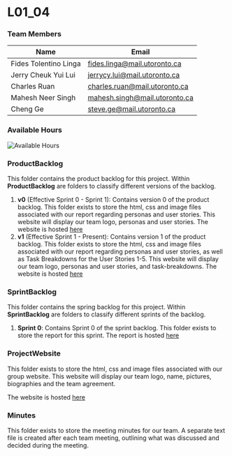 # L01_04

### Team Members

| Name                  | Email                         |
| --------------------- | ----------------------------- |
| Fides Tolentino Linga | fides.linga@mail.utoronto.ca  |
| Jerry Cheuk Yui Lui   | jerrycy.lui@mail.utoronto.ca  |
| Charles Ruan          | charles.ruan@mail.utoronto.ca |
| Mahesh Neer Singh     | mahesh.singh@mail.utoronto.ca |
| Cheng Ge              | steve.ge@mail.utoronto.ca     |

### Available Hours

![Available Hours](https://github.com/CSCC01F17/L01_04/blob/master/AvailableHours.png)

### ProductBacklog

This folder contains the product backlog for this project.
Within **ProductBacklog** are folders to classify different versions of the backlog.
1) **v0** (Effective Sprint 0 - Sprint 1):
Contains version 0 of the product backlog. This folder exists to store the html, css and image files associated with our report regarding personas and user stories. This website will display our team logo, personas and user stories.
The website is hosted [here](http://fideslinga.com/cscc01/productbacklog/v0/)
1) **v1** (Effective Sprint 1 - Present):
Contains version 1 of the product backlog. This folder exists to store the html, css and image files associated with our report regarding personas and user stories, as well as Task Breakdowns for the User Stories 1-5. This website will display our team logo, personas and user stories, and task-breakdowns.
The website is hosted [here](http://fideslinga.com/cscc01/productbacklog/v1/)

### SprintBacklog

This folder contains the spring backlog for this project.
Within **SprintBacklog** are folders to classify different sprints of the backlog.
1) **Sprint 0**:
Contains Sprint 0 of the sprint backlog. This folder exists to store the report for this sprint.
The report is hosted [here](SpringBacklog/s0/report.pdf)

### ProjectWebsite

This folder exists to store the html, css and image files associated with our group website. This website will display our team logo, name, pictures, biographies and the team agreement.

The website is hosted [here](http://fideslinga.com/cscc01/projectwebsite/)
### Minutes

This folder exists to store the meeting minutes for our team. A separate text file is created after each team meeting, outlining what was discussed and decided during the meeting.
